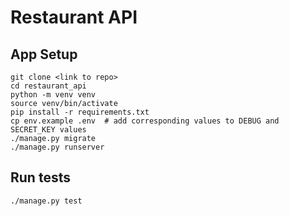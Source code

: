 # Restaurant API 

## App Setup 
```
git clone <link to repo>
cd restaurant_api
python -m venv venv
source venv/bin/activate
pip install -r requirements.txt
cp env.example .env  # add corresponding values to DEBUG and SECRET_KEY values
./manage.py migrate
./manage.py runserver
```

## Run tests 
```
./manage.py test
```